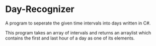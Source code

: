 # Day-Recognizer
A program to seperate the given time intervals into days written in C#.
<p>This program takes an array of intervals and returns an arraylist which contains the first and last hour of a day as one of its elements.</p>
